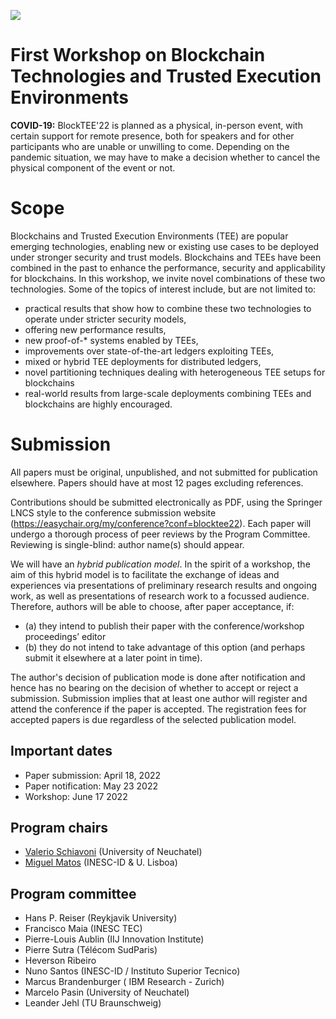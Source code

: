 [![](https://www.discotec.org/2022/discotec2022-banner.jpeg)](https://www.discotec.org/2022/)

# First Workshop on Blockchain Technologies and Trusted Execution Environments


**COVID-19:** BlockTEE'22 is planned as a physical, in-person event, with certain support for remote presence, both for speakers and for other participants who are unable or unwilling to come. Depending on the 
pandemic situation, we may have to make a decision whether to cancel the physical component of the event or not.


# Scope

Blockchains and Trusted Execution Environments (TEE) are popular emerging technologies, enabling new or existing use cases to be deployed under stronger security and trust models. Blockchains and TEEs have been combined in the past to enhance the performance, security and applicability for blockchains. In this workshop, we invite novel combinations of these two technologies. Some of the topics of interest include, but are not limited to:
* practical results that show how to combine these two technologies to operate under stricter security models, 
* offering new performance results, 
* new proof-of-* systems enabled by TEEs, 
* improvements over state-of-the-art ledgers exploiting TEEs, 
* mixed or hybrid TEE deployments for distributed ledgers, 
* novel partitioning techniques dealing with heterogeneous TEE setups for blockchains
* real-world results from large-scale deployments combining TEEs and blockchains are highly encouraged.

# Submission

All papers must be original, unpublished, and not submitted for publication elsewhere.
Papers should have at most 12 pages excluding references.

Contributions should be submitted electronically as PDF, using the Springer LNCS style to the conference submission website (https://easychair.org/my/conference?conf=blocktee22). Each paper will undergo a thorough process of peer reviews by the Program Committee. 
Reviewing is single-blind: author name(s) should appear. 


We will have an *hybrid publication model*.
In the spirit of a workshop, the aim of this hybrid model is to facilitate the exchange of ideas and experiences via presentations of preliminary research results and ongoing work, as well as presentations of research work to a focussed audience.
Therefore, authors will be able to choose, after paper acceptance, if:
* (a) they intend to publish their paper with the conference/workshop proceedings’ editor 
* (b) they do not intend to take advantage of this option (and perhaps submit it elsewhere at a later point in time). 
 
The author's decision of publication mode is done after notification and hence has no bearing on the decision of whether to accept or reject a submission.
Submission implies that at least one author will register and attend the conference if the paper is accepted.
The registration fees for accepted papers is due regardless of the selected publication model.


## Important dates

 * Paper submission: April 18, 2022
 * Paper notification: May 23 2022
 * Workshop: June 17 2022




## Program chairs
* [Valerio Schiavoni]() (University of Neuchatel)
* [Miguel Matos]() (INESC-ID & U. Lisboa)

## Program committee
 * Hans P. Reiser (Reykjavik University)
 * Francisco Maia (INESC TEC)
 * Pierre-Louis Aublin (IIJ Innovation Institute)
 * Pierre Sutra (Télécom SudParis)
 * Heverson Ribeiro
 * Nuno Santos (INESC-ID / Instituto Superior Tecnico)
 * Marcus	Brandenburger (	IBM Research - Zurich)
 * Marcelo Pasin (University of Neuchatel)
 * Leander	Jehl (TU Braunschweig)
